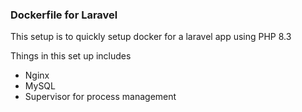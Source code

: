### Dockerfile for Laravel
This setup is to quickly setup docker for a laravel app using PHP 8.3

Things in this set up includes
- Nginx
- MySQL
- Supervisor for process management
